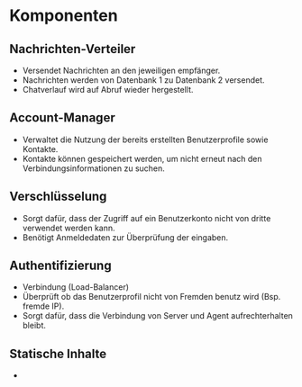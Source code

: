 # Komponenten


## Nachrichten-Verteiler

  * Versendet Nachrichten an den jeweiligen empfänger.
  * Nachrichten werden von Datenbank 1 zu Datenbank 2 versendet.
  * Chatverlauf wird auf Abruf wieder hergestellt.

## Account-Manager

  * Verwaltet die Nutzung der bereits erstellten Benutzerprofile sowie Kontakte.
  * Kontakte können gespeichert werden, um nicht erneut nach den Verbindungsinformationen zu suchen.

## Verschlüsselung

  * Sorgt dafür, dass der Zugriff auf ein Benutzerkonto nicht von dritte verwendet werden kann.
  * Benötigt Anmeldedaten zur Überprüfung der eingaben.

## Authentifizierung

  * Verbindung (Load-Balancer)
  * Überprüft ob das Benutzerprofil nicht von Fremden benutz wird (Bsp. fremde IP).
  * Sorgt dafür, dass die Verbindung von Server und Agent aufrechterhalten bleibt.
  
## Statische Inhalte

  * 
